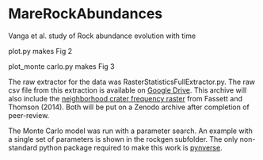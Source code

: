 # MareRockAbundances
Vanga et al. study of Rock abundance evolution with time

plot.py makes Fig 2

plot_monte carlo.py makes Fig 3


The raw extractor for the data was RasterStatisticsFullExtractor.py.
The raw csv file  from this extraction is available on <a href="https://drive.google.com/file/d/16CDSCZU0k1DVQBBm7_jmSfooDD9PmSJJ/view?usp=sharing">Google Drive</a>.  This archive will also include the <a href="https://github.com/cfassett/MareRockAbundances/blob/main/FT2014-Dense50kmN-n800mto5km.tif.zip">neighborhood crater frequency raster</a> from Fassett and Thomson (2014).  Both  will be put on a Zenodo archive after completion of peer-review.

The Monte Carlo model was run with a parameter search.  An example with a single set of parameters is shown in the rockgen subfolder.  The only non-standard python package required to make this work is <A href="https://pypi.org/project/pynverse/">pynverse</a>.
